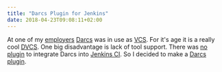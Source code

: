 ```yaml
---
title: "Darcs Plugin for Jenkins"
date: 2018-04-23T09:08:11+02:00
---
```


At one of my [employers][1] [Darcs][2] was in use as [VCS][3]. For it's age it is a really cool [DVCS][4]. One big disadvantage is lack of tool support. There was [no plugin][5] to integrate Darcs into [Jenkins CI][6]. So I decided to make a [Darcs plugin][7].

[1]:  http://www.kwick.de/
[2]:  http://darcs.net/
[3]:  http://en.wikipedia.org/wiki/Revision_control
[4]:  http://en.wikipedia.org/wiki/Distributed_Version_Control_System
[5]:  http://stackoverflow.com/questions/1468760/is-there-a-darcs-plugin-for-hudson
[6]:  http://jenkins-ci.org/
[7]:  https://github.com/Weltraumschaf/darcs-plugin
